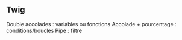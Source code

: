 ## Twig

Double accolades : variables ou fonctions
Accolade + pourcentage : conditions/boucles
Pipe : filtre
